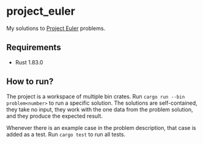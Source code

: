 # project_euler

My solutions to [Project Euler](https://projecteuler.net/) problems.

## Requirements

- Rust 1.83.0

## How to run?

The project is a workspace of multiple bin crates. Run `cargo run --bin problem<number>` to run a specific solution. The solutions are self-contained, they take no input, they work with the one data from the problem solution, and they produce the expected result.

Whenever there is an example case in the problem description, that case is added as a test. Run `cargo test` to run all tests.

